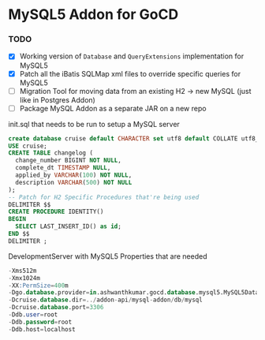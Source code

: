 # MySQL5 Addon for GoCD

### TODO
- [x] Working version of `Database` and `QueryExtensions` implementation for MySQL5
- [x] Patch all the iBatis SQLMap xml files to override specific queries for MySQL5
- [ ] Migration Tool for moving data from an existing H2 -> new MySQL (just like in Postgres Addon)
- [ ] Package MySQL Addon as a separate JAR on a new repo

init.sql that needs to be run to setup a MySQL server
```sql
create database cruise default CHARACTER set utf8 default COLLATE utf8_general_ci;
USE cruise;
CREATE TABLE changelog (
  change_number BIGINT NOT NULL,
  complete_dt TIMESTAMP NULL,
  applied_by VARCHAR(100) NOT NULL,
  description VARCHAR(500) NOT NULL
);
-- Patch for H2 Specific Procedures that're being used
DELIMITER $$
CREATE PROCEDURE IDENTITY()
BEGIN
  SELECT LAST_INSERT_ID() as id;
END $$
DELIMITER ;

```

DevelopmentServer with MySQL5 Properties that are needed
```sql
-Xms512m
-Xmx1024m
-XX:PermSize=400m
-Dgo.database.provider=in.ashwanthkumar.gocd.database.mysql5.MySQL5Database
-Dcruise.database.dir=../addon-api/mysql-addon/db/mysql
-Dcruise.database.port=3306
-Ddb.user=root
-Ddb.password=root
-Ddb.host=localhost
``` 